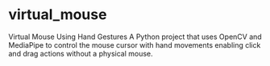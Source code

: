 # virtual_mouse
Virtual Mouse Using Hand Gestures  A Python project that uses OpenCV and MediaPipe to control the mouse cursor with hand movements  enabling click and drag actions without a physical mouse.
